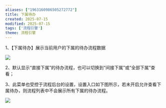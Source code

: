 ```yaml
---
aliases: ["1963160986505272772"]
title: 下属待办
created: 2025-07-15
modified: 2025-07-15
tags: ['流程引擎']
theme: 流程引擎
---
```


1、【下属待办】展示当前用户的下属的待办流程数据

![](44e8d9d49de242f80bc0852a196e008b.jpg)

2、默认显示“直接下属”的待办流程，也可以切换到“间接下属”或“全部下属”查看；

3、此菜单也受控于流程后台的设置，设置入口如下图所示，若未开启允许查看下属待办，则流程列表中不会展示所有下属的待办流程。

![](d37b72c044daacd2f4ef0de2f925ad67.jpg)